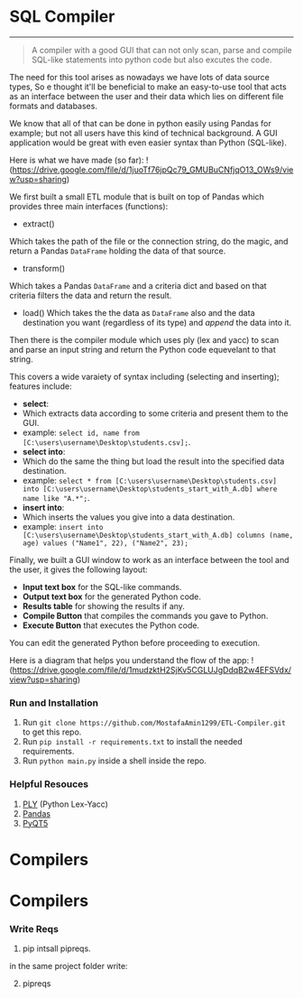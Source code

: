 # SQL Compiler

---

> A compiler with a good GUI that can not only scan, parse and compile SQL-like statements into python code but also excutes the code.

The need for this tool arises as nowadays we have lots of data source types, So e thought it'll be beneficial to make an easy-to-use tool that acts as an interface between the user and their data which lies on different file formats and databases.

We know that all of that can be done in python easily using Pandas for example; but not all users have this kind of technical background. A GUI application would be great with even easier syntax than Python (SQL-like).

Here is what we have made (so far):
!(https://drive.google.com/file/d/1juoTf76jpQc79_GMUBuCNfjqO13_OWs9/view?usp=sharing)

We first built a small ETL module that is built on top of Pandas which provides three main interfaces (functions):

- extract()

Which takes the path of the file or the connection string, do the magic, and return a Pandas `DataFrame` holding the data of that source.

- transform()

Which takes a Pandas `DataFrame` and a criteria dict and based on that criteria filters the data and return the result.

- load()
  Which takes the the data as `DataFrame` also and the data destination you want (regardless of its type) and _append_ the data into it.

Then there is the compiler module which uses ply (lex and yacc) to scan and parse an input string and return the Python code equevelant to that string.

This covers a wide varaiety of syntax including (selecting and inserting); features include:

- **select**:
- Which extracts data according to some criteria and present them to the GUI.
- example: `select id, name from [C:\users\username\Desktop\students.csv];`.
- **select into**:
- Which do the same the thing but load the result into the specified data destination.
- example: `select * from [C:\users\username\Desktop\students.csv] into [C:\users\username\Desktop\students_start_with_A.db] where name like "A.*";`.
- **insert into**:
- Which inserts the values you give into a data destination.
- example: `insert into [C:\users\username\Desktop\students_start_with_A.db] columns (name, age) values ("Name1", 22), ("Name2", 23);`

Finally, we built a GUI window to work as an interface between the tool and the user, it gives the following layout:

- **Input text box** for the SQL-like commands.
- **Output text box** for the generated Python code.
- **Results table** for showing the results if any.
- **Compile Button** that compiles the commands you gave to Python.
- **Execute Button** that executes the Python code.

You can edit the generated Python before proceeding to execution.

Here is a diagram that helps you understand the flow of the app:
!(https://drive.google.com/file/d/1mudzktH2SjKv5CGLUJgDdqB2w4EFSVdx/view?usp=sharing)

### Run and Installation

1. Run `git clone https://github.com/MostafaAmin1299/ETL-Compiler.git` to get this repo.
2. Run `pip install -r requirements.txt` to install the needed requirements.
3. Run `python main.py` inside a shell inside the repo.

### Helpful Resouces

1. [PLY](http://www.dabeaz.com/ply/ply.html) (Python Lex-Yacc)
2. [Pandas](https://pandas.pydata.org/docs/)
3. [PyQT5](https://doc.bccnsoft.com/docs/PyQt5/)

# Compilers

# Compilers

### Write Reqs

1. pip intsall pipreqs.

in the same project folder write:

2. pipreqs

